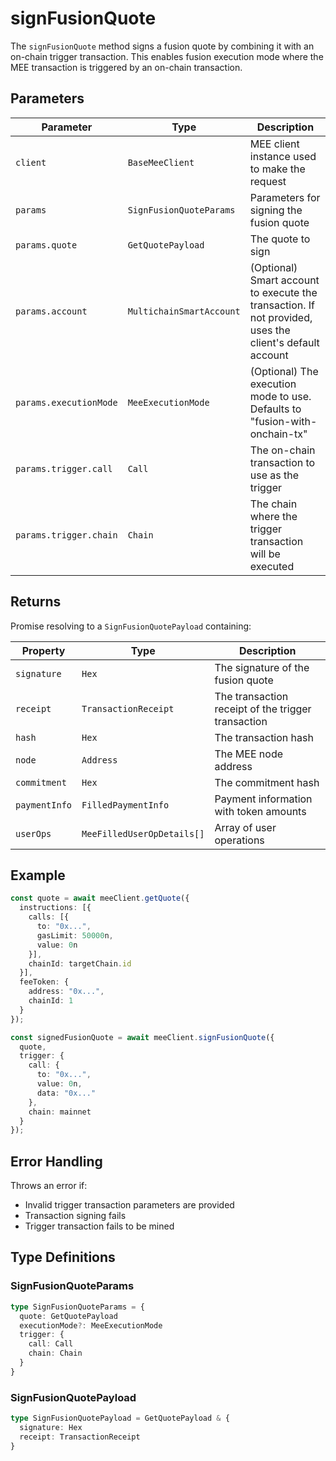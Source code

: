 # signFusionQuote

The `signFusionQuote` method signs a fusion quote by combining it with an on-chain trigger transaction. This enables fusion execution mode where the MEE transaction is triggered by an on-chain transaction.

## Parameters

| Parameter | Type | Description |
|-----------|------|-------------|
| `client` | `BaseMeeClient` | MEE client instance used to make the request |
| `params` | `SignFusionQuoteParams` | Parameters for signing the fusion quote |
| `params.quote` | `GetQuotePayload` | The quote to sign |
| `params.account` | `MultichainSmartAccount` | (Optional) Smart account to execute the transaction. If not provided, uses the client's default account |
| `params.executionMode` | `MeeExecutionMode` | (Optional) The execution mode to use. Defaults to "fusion-with-onchain-tx" |
| `params.trigger.call` | `Call` | The on-chain transaction to use as the trigger |
| `params.trigger.chain` | `Chain` | The chain where the trigger transaction will be executed |

## Returns

Promise resolving to a `SignFusionQuotePayload` containing:

| Property | Type | Description |
|----------|------|-------------|
| `signature` | `Hex` | The signature of the fusion quote |
| `receipt` | `TransactionReceipt` | The transaction receipt of the trigger transaction |
| `hash` | `Hex` | The transaction hash |
| `node` | `Address` | The MEE node address |
| `commitment` | `Hex` | The commitment hash |
| `paymentInfo` | `FilledPaymentInfo` | Payment information with token amounts |
| `userOps` | `MeeFilledUserOpDetails[]` | Array of user operations |

## Example

```typescript
const quote = await meeClient.getQuote({
  instructions: [{
    calls: [{ 
      to: "0x...", 
      gasLimit: 50000n,
      value: 0n 
    }],
    chainId: targetChain.id
  }],
  feeToken: { 
    address: "0x...",
    chainId: 1
  }
});

const signedFusionQuote = await meeClient.signFusionQuote({
  quote,
  trigger: {
    call: {
      to: "0x...",
      value: 0n,
      data: "0x..."
    },
    chain: mainnet
  }
});
```

## Error Handling

Throws an error if:
- Invalid trigger transaction parameters are provided
- Transaction signing fails
- Trigger transaction fails to be mined

## Type Definitions

### SignFusionQuoteParams
```typescript
type SignFusionQuoteParams = {
  quote: GetQuotePayload
  executionMode?: MeeExecutionMode
  trigger: {
    call: Call
    chain: Chain
  }
}
```

### SignFusionQuotePayload
```typescript
type SignFusionQuotePayload = GetQuotePayload & {
  signature: Hex
  receipt: TransactionReceipt
}
```

